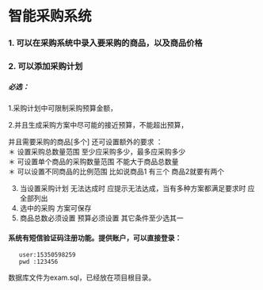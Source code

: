 # 智能采购系统  
### 1. 可以在采购系统中录入要采购的商品，以及商品价格       
### 2. 可以添加采购计划   
##### 必选：  
 1.采购计划中可限制采购预算金额，   
 
 2.并且生成采购方案中尽可能的接近预算，不能超出预算，
 
 并且需要采购的商品[多个] 还可设置额外的要求 ：     
＊ 设置采购总数量范围  至少应采购多少，最多应采购多少       
＊ 可设置单个商品的采购数量范围 不能大于商品总数量       
＊ 可以设置不同商品的比例范围 比如说商品1 有三个 商品2就要有两个   
   
3. 当设置采购计划 无法达成时 应提示无法达成，当有多种方案都满足要求时 应全部列出  
4. 选中的采购 方案可保存 
5. 商品总数必须设置 预算必须设置 其它条件至少选其一

     


     
#### 系统有短信验证码注册功能。提供账户，可以直接登录：
   
       user:15350598259
       pwd :123456
       
数据库文件为exam.sql，已经放在项目根目录。